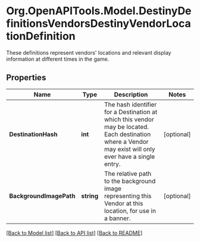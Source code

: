 # Org.OpenAPITools.Model.DestinyDefinitionsVendorsDestinyVendorLocationDefinition
These definitions represent vendors' locations and relevant display information at different times in the game.

## Properties

Name | Type | Description | Notes
------------ | ------------- | ------------- | -------------
**DestinationHash** | **int** | The hash identifier for a Destination at which this vendor may be located. Each destination where a Vendor may exist will only ever have a single entry. | [optional] 
**BackgroundImagePath** | **string** | The relative path to the background image representing this Vendor at this location, for use in a banner. | [optional] 

[[Back to Model list]](../README.md#documentation-for-models) [[Back to API list]](../README.md#documentation-for-api-endpoints) [[Back to README]](../README.md)

